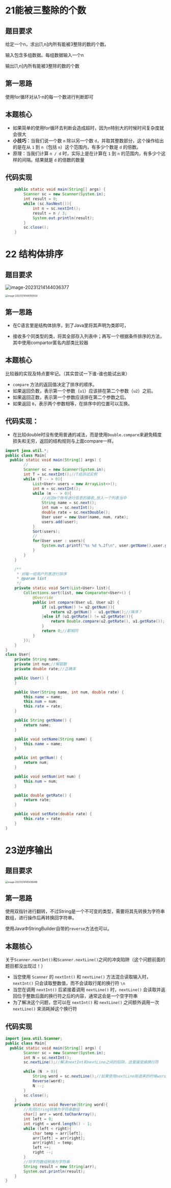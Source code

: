 # 21能被三整除的个数

## 题目要求

给定一个n，求出[1,n]内所有能被3整除的数的个数。

输入包含多组数据。每组数据输入一个n

输出[1,n]内所有能被3整除的数的个数

## 第一思路

使用for循环对从1-n的每一个数进行判断即可

## 本题核心

- 如果简单的使用for循环去判断会造成超时，因为n特别大的时候时间复杂度就会很大
- **小技巧**：当我们说一个数 `n` 除以另一个数 `d`，并取其整数部分，这个操作给出的是在从 `1` 到 `n`（包括 `n`）这个范围内，有多少个数是 `d` 的倍数。
- 原理：当我们计算 `n / d` 时，实际上是在计算在 `1` 到 `n` 的范围内，有多少个这样的间隔。结果就是 `d` 的倍数的数量

## 代码实现

```java
    public static void main(String[] args) {
        Scanner sc = new Scanner(System.in);
        int result = 0;
        while (sc.hasNext()){
            int n = sc.nextInt();
            result = n / 3;
            System.out.println(result);
        }
        sc.close();
    }
```

# 22 结构体排序

## 题目要求

![image-20231214144036377](./../../../Pic/image-20231214144036377.png)

<img src="./../../../Pic/image-20231214144050504.png" alt="image-20231214144050504" style="zoom:50%;" />

## 第一思路

- 在C语言里是结构体排序，到了Java里将其声明为类即可，

- 接收多个同类型的类，将其全部存入列表中；再写一个根据条件排序的方法，其中使用compartor匿名内部类比较器

## 本题核心

比较器的实现及特点要牢记。（其实尝试一下谁-谁也能试出来）
- `compare` 方法的返回值决定了排序的顺序。
- 如果返回负数，表示第一个参数（`u1`）应该排在第二个参数（`u2`）之前。
- 如果返回正数，表示第一个参数应该排在第二个参数之后。
- 如果返回 `0`，表示两个参数相等，在排序中的位置可以互换。

## 代码实现：

- 在比较double时没有使用普通的减法，而是使用`Double.compare`来避免精度损失和无穷，返回的结构规则与上面compare一样。

```java
import java.util.*;
public class Main{
  public static void main(String[] args) {
        //
        Scanner sc = new Scanner(System.in);
        int T = sc.nextInt();//T组测试实例
        while (T -- > 0){
            List<User> users = new ArrayList<>();
            int m = sc.nextInt();
            while (m -- > 0){
                //对这m个账号进行信息的接收,放入一个列表当中
                String name = sc.next();
                int num = sc.nextInt();
                double rate = sc.nextDouble();
                User user = new User(name, num, rate);
                users.add(user);
            }
            Sort(users);
            //
            for(User user : users){
                System.out.printf("%s %d %.2f\n", user.getName(),user.getNum(),user.getRate());
            }
        }
    }

    /**
     * 对每一组用户列表进行排序
     * @param list
     */
    private static void Sort(List<User> list){
        Collections.sort(list, new Comparator<User>() {
            @Override
            public int compare(User u1, User u2) {
                if (u1.getNum() != u2.getNum()){
                    return u2.getNum() - u1.getNum();//降序？
                }else if (u1.getRate() != u2.getRate()){
                    return Double.compare(u2.getRate(), u1.getRate());
                }
                return 0;//都相同
            }
        });
    }
}
class User{
    private String name;
    private int num;//解题数
    private double rate;//正确率

    public User() {
    }

    public User(String name, int num, double rate) {
        this.name = name;
        this.num = num;
        this.rate = rate;
    }

    public String getName() {
        return name;
    }

    public void setName(String name) {
        this.name = name;
    }

    public int getNum() {
        return num;
    }

    public void setNum(int num) {
        this.num = num;
    }

    public double getRate() {
        return rate;
    }

    public void setRate(double rate) {
        this.rate = rate;
    }
}
```

# 23逆序输出

## 题目要求

<img src="./../../../Pic/image-20231214145436486.png" alt="image-20231214145436486" style="zoom:50%;" />

## 第一思路

使用双指针进行翻转，不过String是一个不可变的类型，需要将其先转换为字符串数组，进行操作后再转换回字符串。

使用Java中StringBuilder自带的`reverse`方法也可以。

## 本题核心

关于`Scanner.nextInt()`和`Scanner.nextLine()`之间的冲突陷阱（这个问题前面的题目都没出现过！）

- 当您使用 `Scanner` 的 `nextInt()` 和 `nextLine()` 方法混合读取输入时，`nextInt()` 只会读取整数值，而不会读取行尾的换行符 `\n`
- 当您在调用 `nextInt()` 后紧接着调用 `nextLine()` 时，`nextLine()` 会读取并返回位于整数后面的换行符之后的内容，通常这会是一个空字符串
- 为了解决这个问题，您可以在 `nextInt()` 和 `nextLine()` 之间额外调用一次 `nextLine()` 来消耗掉这个换行符

## 代码实现

```java
import java.util.Scanner;
public class Main{
  public static void main(String[] args) {
        Scanner sc = new Scanner(System.in);
        int N = sc.nextInt();
        sc.nextLine();//解决nextInt和nextLine之间的陷阱，这里接受掉换行符

        while (N  > 0){
            String word = sc.nextLine();//如果使用nextLine刚进来的时候word=''？
            Reverse(word);
            N --;
        }
        sc.close();
    }
    private static void Reverse(String word){
        //先将String转换为字符串数组
        char[] arr = word.toCharArray();
        int left = 0;
        int right = word.length() - 1;
        while (left < right){
            char temp = arr[left];
            arr[left] = arr[right];
            arr[right] = temp;
            left ++;
            right --;
        }
        //将字符数组转换为字符串
        String result = new String(arr);
        System.out.println(result);
    }
}
```



